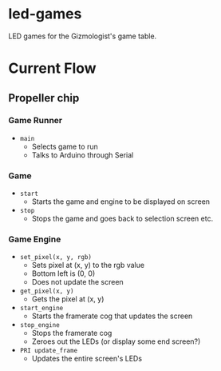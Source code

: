 # led-games

LED games for the Gizmologist's game table.

# Current Flow

Propeller chip
--------------

### Game Runner
  - `main`
    - Selects game to run
    - Talks to Arduino through Serial

### Game
  - `start`
    - Starts the game and engine to be displayed on screen
  - `stop`
    - Stops the game and goes back to selection screen etc.

### Game Engine
  - `set_pixel(x, y, rgb)`
    - Sets pixel at (x, y) to the rgb value
    - Bottom left is (0, 0)
    - Does not update the screen
  - `get_pixel(x, y)`
    - Gets the pixel at (x, y)
  - `start_engine`
    - Starts the framerate cog that updates the screen
  - `stop_engine`
    - Stops the framerate cog
    - Zeroes out the LEDs (or display some end screen?)
  - `PRI update_frame`
    - Updates the entire screen's LEDs

